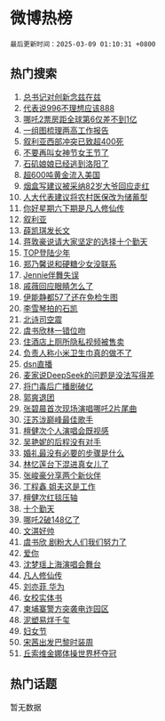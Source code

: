 # 微博热榜

`最后更新时间：2025-03-09 01:10:31 +0800`

## 热门搜索

1. [总书记对创新念兹在兹](https://m.weibo.cn/search?containerid=100103type%3D1%26t%3D10%26q%3D%23%E6%80%BB%E4%B9%A6%E8%AE%B0%E5%AF%B9%E5%88%9B%E6%96%B0%E5%BF%B5%E5%85%B9%E5%9C%A8%E5%85%B9%23&stream_entry_id=51&isnewpage=1&extparam=seat%3D1%26dgr%3D0%26cate%3D10103%26c_type%3D51%26pos%3D0%26filter_type%3Drealtimehot%26stream_entry_id%3D51%26q%3D%2523%25E6%2580%25BB%25E4%25B9%25A6%25E8%25AE%25B0%25E5%25AF%25B9%25E5%2588%259B%25E6%2596%25B0%25E5%25BF%25B5%25E5%2585%25B9%25E5%259C%25A8%25E5%2585%25B9%2523%26display_time%3D1741453830%26pre_seqid%3D17414538300570410958499)
1. [代表说996不理想应该888](https://m.weibo.cn/search?containerid=100103type%3D1%26t%3D10%26q%3D%23%E4%BB%A3%E8%A1%A8%E8%AF%B4996%E4%B8%8D%E7%90%86%E6%83%B3%E5%BA%94%E8%AF%A5888%23&stream_entry_id=31&isnewpage=1&extparam=seat%3D1%26lcate%3D5001%26filter_type%3Drealtimehot%26q%3D%2523%25E4%25BB%25A3%25E8%25A1%25A8%25E8%25AF%25B4996%25E4%25B8%258D%25E7%2590%2586%25E6%2583%25B3%25E5%25BA%2594%25E8%25AF%25A5888%2523%26dgr%3D0%26stream_entry_id%3D31%26cate%3D5001%26flag%3D2%26realpos%3D1%26pos%3D0%26band_rank%3D1%26c_type%3D31%26display_time%3D1741453830%26pre_seqid%3D17414538300570410958499)
1. [哪吒2票房距全球第6仅差不到1亿](https://m.weibo.cn/search?containerid=100103type%3D1%26t%3D10%26q%3D%23%E5%93%AA%E5%90%922%E7%A5%A8%E6%88%BF%E8%B7%9D%E5%85%A8%E7%90%83%E7%AC%AC6%E4%BB%85%E5%B7%AE%E4%B8%8D%E5%88%B01%E4%BA%BF%23&stream_entry_id=31&isnewpage=1&extparam=seat%3D1%26lcate%3D5001%26filter_type%3Drealtimehot%26q%3D%2523%25E5%2593%25AA%25E5%2590%25922%25E7%25A5%25A8%25E6%2588%25BF%25E8%25B7%259D%25E5%2585%25A8%25E7%2590%2583%25E7%25AC%25AC6%25E4%25BB%2585%25E5%25B7%25AE%25E4%25B8%258D%25E5%2588%25B01%25E4%25BA%25BF%2523%26dgr%3D0%26stream_entry_id%3D31%26cate%3D5001%26flag%3D0%26realpos%3D2%26pos%3D1%26band_rank%3D2%26c_type%3D31%26display_time%3D1741453830%26pre_seqid%3D17414538300570410958499)
1. [一组图梳理两高工作报告](https://m.weibo.cn/search?containerid=100103type%3D1%26t%3D10%26q%3D%23%E4%B8%80%E7%BB%84%E5%9B%BE%E6%A2%B3%E7%90%86%E4%B8%A4%E9%AB%98%E5%B7%A5%E4%BD%9C%E6%8A%A5%E5%91%8A%23&stream_entry_id=31&isnewpage=1&extparam=seat%3D1%26lcate%3D5001%26filter_type%3Drealtimehot%26q%3D%2523%25E4%25B8%2580%25E7%25BB%2584%25E5%259B%25BE%25E6%25A2%25B3%25E7%2590%2586%25E4%25B8%25A4%25E9%25AB%2598%25E5%25B7%25A5%25E4%25BD%259C%25E6%258A%25A5%25E5%2591%258A%2523%26dgr%3D0%26stream_entry_id%3D31%26cate%3D5001%26flag%3D0%26realpos%3D3%26pos%3D2%26band_rank%3D3%26c_type%3D31%26display_time%3D1741453830%26pre_seqid%3D17414538300570410958499)
1. [叙利亚西部冲突已致超400死](https://m.weibo.cn/search?containerid=100103type%3D1%26t%3D10%26q%3D%23%E5%8F%99%E5%88%A9%E4%BA%9A%E8%A5%BF%E9%83%A8%E5%86%B2%E7%AA%81%E5%B7%B2%E8%87%B4%E8%B6%85400%E6%AD%BB%23&stream_entry_id=31&isnewpage=1&extparam=seat%3D1%26lcate%3D5001%26filter_type%3Drealtimehot%26q%3D%2523%25E5%258F%2599%25E5%2588%25A9%25E4%25BA%259A%25E8%25A5%25BF%25E9%2583%25A8%25E5%2586%25B2%25E7%25AA%2581%25E5%25B7%25B2%25E8%2587%25B4%25E8%25B6%2585400%25E6%25AD%25BB%2523%26dgr%3D0%26stream_entry_id%3D31%26cate%3D5001%26flag%3D1%26realpos%3D4%26pos%3D3%26band_rank%3D4%26c_type%3D31%26display_time%3D1741453830%26pre_seqid%3D17414538300570410958499)
1. [不要再叫女神节女王节了](https://m.weibo.cn/search?containerid=100103type%3D1%26t%3D10%26q%3D%23%E4%B8%8D%E8%A6%81%E5%86%8D%E5%8F%AB%E5%A5%B3%E7%A5%9E%E8%8A%82%E5%A5%B3%E7%8E%8B%E8%8A%82%E4%BA%86%23&stream_entry_id=31&isnewpage=1&extparam=seat%3D1%26lcate%3D5001%26filter_type%3Drealtimehot%26q%3D%2523%25E4%25B8%258D%25E8%25A6%2581%25E5%2586%258D%25E5%258F%25AB%25E5%25A5%25B3%25E7%25A5%259E%25E8%258A%2582%25E5%25A5%25B3%25E7%258E%258B%25E8%258A%2582%25E4%25BA%2586%2523%26dgr%3D0%26stream_entry_id%3D31%26cate%3D5001%26flag%3D0%26realpos%3D5%26pos%3D4%26band_rank%3D5%26c_type%3D31%26display_time%3D1741453830%26pre_seqid%3D17414538300570410958499)
1. [石矶娘娘已经逃到洛阳了](https://m.weibo.cn/search?containerid=100103type%3D1%26t%3D10%26q%3D%23%E7%9F%B3%E7%9F%B6%E5%A8%98%E5%A8%98%E5%B7%B2%E7%BB%8F%E9%80%83%E5%88%B0%E6%B4%9B%E9%98%B3%E4%BA%86%23&stream_entry_id=31&isnewpage=1&extparam=seat%3D1%26lcate%3D5001%26filter_type%3Drealtimehot%26q%3D%2523%25E7%259F%25B3%25E7%259F%25B6%25E5%25A8%2598%25E5%25A8%2598%25E5%25B7%25B2%25E7%25BB%258F%25E9%2580%2583%25E5%2588%25B0%25E6%25B4%259B%25E9%2598%25B3%25E4%25BA%2586%2523%26dgr%3D0%26stream_entry_id%3D31%26cate%3D5001%26flag%3D0%26realpos%3D6%26pos%3D5%26band_rank%3D6%26c_type%3D31%26display_time%3D1741453830%26pre_seqid%3D17414538300570410958499)
1. [超600吨黄金流入美国](https://m.weibo.cn/search?containerid=100103type%3D1%26t%3D10%26q%3D%23%E8%B6%85600%E5%90%A8%E9%BB%84%E9%87%91%E6%B5%81%E5%85%A5%E7%BE%8E%E5%9B%BD%23&stream_entry_id=31&isnewpage=1&extparam=seat%3D1%26lcate%3D5001%26filter_type%3Drealtimehot%26q%3D%2523%25E8%25B6%2585600%25E5%2590%25A8%25E9%25BB%2584%25E9%2587%2591%25E6%25B5%2581%25E5%2585%25A5%25E7%25BE%258E%25E5%259B%25BD%2523%26dgr%3D0%26stream_entry_id%3D31%26cate%3D5001%26flag%3D0%26realpos%3D7%26pos%3D6%26band_rank%3D7%26c_type%3D31%26display_time%3D1741453830%26pre_seqid%3D17414538300570410958499)
1. [烟盒写建议被采纳82岁大爷回应走红](https://m.weibo.cn/search?containerid=100103type%3D1%26t%3D10%26q%3D%23%E7%83%9F%E7%9B%92%E5%86%99%E5%BB%BA%E8%AE%AE%E8%A2%AB%E9%87%87%E7%BA%B382%E5%B2%81%E5%A4%A7%E7%88%B7%E5%9B%9E%E5%BA%94%E8%B5%B0%E7%BA%A2%23&stream_entry_id=31&isnewpage=1&extparam=seat%3D1%26lcate%3D5001%26filter_type%3Drealtimehot%26q%3D%2523%25E7%2583%259F%25E7%259B%2592%25E5%2586%2599%25E5%25BB%25BA%25E8%25AE%25AE%25E8%25A2%25AB%25E9%2587%2587%25E7%25BA%25B382%25E5%25B2%2581%25E5%25A4%25A7%25E7%2588%25B7%25E5%259B%259E%25E5%25BA%2594%25E8%25B5%25B0%25E7%25BA%25A2%2523%26dgr%3D0%26stream_entry_id%3D31%26cate%3D5001%26flag%3D0%26realpos%3D8%26pos%3D7%26band_rank%3D8%26c_type%3D31%26display_time%3D1741453830%26pre_seqid%3D17414538300570410958499)
1. [人大代表建议将农村医保改为储蓄型](https://m.weibo.cn/search?containerid=100103type%3D1%26t%3D10%26q%3D%23%E4%BA%BA%E5%A4%A7%E4%BB%A3%E8%A1%A8%E5%BB%BA%E8%AE%AE%E5%B0%86%E5%86%9C%E6%9D%91%E5%8C%BB%E4%BF%9D%E6%94%B9%E4%B8%BA%E5%82%A8%E8%93%84%E5%9E%8B%23&stream_entry_id=31&isnewpage=1&extparam=seat%3D1%26lcate%3D5001%26filter_type%3Drealtimehot%26q%3D%2523%25E4%25BA%25BA%25E5%25A4%25A7%25E4%25BB%25A3%25E8%25A1%25A8%25E5%25BB%25BA%25E8%25AE%25AE%25E5%25B0%2586%25E5%2586%259C%25E6%259D%2591%25E5%258C%25BB%25E4%25BF%259D%25E6%2594%25B9%25E4%25B8%25BA%25E5%2582%25A8%25E8%2593%2584%25E5%259E%258B%2523%26dgr%3D0%26stream_entry_id%3D31%26cate%3D5001%26flag%3D0%26realpos%3D9%26pos%3D8%26band_rank%3D9%26c_type%3D31%26display_time%3D1741453830%26pre_seqid%3D17414538300570410958499)
1. [你好星期六下期是凡人修仙传](https://m.weibo.cn/search?containerid=100103type%3D1%26t%3D10%26q%3D%23%E4%BD%A0%E5%A5%BD%E6%98%9F%E6%9C%9F%E5%85%AD%E4%B8%8B%E6%9C%9F%E6%98%AF%E5%87%A1%E4%BA%BA%E4%BF%AE%E4%BB%99%E4%BC%A0%23&stream_entry_id=31&isnewpage=1&extparam=seat%3D1%26lcate%3D5001%26filter_type%3Drealtimehot%26q%3D%2523%25E4%25BD%25A0%25E5%25A5%25BD%25E6%2598%259F%25E6%259C%259F%25E5%2585%25AD%25E4%25B8%258B%25E6%259C%259F%25E6%2598%25AF%25E5%2587%25A1%25E4%25BA%25BA%25E4%25BF%25AE%25E4%25BB%2599%25E4%25BC%25A0%2523%26dgr%3D0%26stream_entry_id%3D31%26cate%3D5001%26flag%3D0%26realpos%3D10%26pos%3D9%26band_rank%3D10%26c_type%3D31%26display_time%3D1741453830%26pre_seqid%3D17414538300570410958499)
1. [叙利亚](https://m.weibo.cn/search?containerid=100103type%3D1%26t%3D10%26q%3D%E5%8F%99%E5%88%A9%E4%BA%9A&stream_entry_id=31&isnewpage=1&extparam=seat%3D1%26lcate%3D5001%26filter_type%3Drealtimehot%26q%3D%25E5%258F%2599%25E5%2588%25A9%25E4%25BA%259A%26dgr%3D0%26stream_entry_id%3D31%26cate%3D5001%26flag%3D2%26realpos%3D11%26pos%3D10%26band_rank%3D11%26c_type%3D31%26display_time%3D1741453830%26pre_seqid%3D17414538300570410958499)
1. [薛凯琪发长文](https://m.weibo.cn/search?containerid=100103type%3D1%26t%3D10%26q%3D%E8%96%9B%E5%87%AF%E7%90%AA%E5%8F%91%E9%95%BF%E6%96%87&stream_entry_id=31&isnewpage=1&extparam=seat%3D1%26lcate%3D5001%26filter_type%3Drealtimehot%26q%3D%25E8%2596%259B%25E5%2587%25AF%25E7%2590%25AA%25E5%258F%2591%25E9%2595%25BF%25E6%2596%2587%26dgr%3D0%26stream_entry_id%3D31%26cate%3D5001%26flag%3D2%26realpos%3D12%26pos%3D11%26band_rank%3D12%26c_type%3D31%26display_time%3D1741453830%26pre_seqid%3D17414538300570410958499)
1. [蒋敦豪说请大家坚定的选择十个勤天](https://m.weibo.cn/search?containerid=100103type%3D1%26t%3D10%26q%3D%23%E8%92%8B%E6%95%A6%E8%B1%AA%E8%AF%B4%E8%AF%B7%E5%A4%A7%E5%AE%B6%E5%9D%9A%E5%AE%9A%E7%9A%84%E9%80%89%E6%8B%A9%E5%8D%81%E4%B8%AA%E5%8B%A4%E5%A4%A9%23&stream_entry_id=31&isnewpage=1&extparam=seat%3D1%26lcate%3D5001%26filter_type%3Drealtimehot%26q%3D%2523%25E8%2592%258B%25E6%2595%25A6%25E8%25B1%25AA%25E8%25AF%25B4%25E8%25AF%25B7%25E5%25A4%25A7%25E5%25AE%25B6%25E5%259D%259A%25E5%25AE%259A%25E7%259A%2584%25E9%2580%2589%25E6%258B%25A9%25E5%258D%2581%25E4%25B8%25AA%25E5%258B%25A4%25E5%25A4%25A9%2523%26dgr%3D0%26stream_entry_id%3D31%26cate%3D5001%26flag%3D2%26realpos%3D13%26pos%3D12%26band_rank%3D13%26c_type%3D31%26display_time%3D1741453830%26pre_seqid%3D17414538300570410958499)
1. [TOP登陆少年](https://m.weibo.cn/search?containerid=100103type%3D1%26t%3D10%26q%3D%23TOP%E7%99%BB%E9%99%86%E5%B0%91%E5%B9%B4%23&stream_entry_id=31&isnewpage=1&extparam=seat%3D1%26lcate%3D5001%26filter_type%3Drealtimehot%26q%3D%2523TOP%25E7%2599%25BB%25E9%2599%2586%25E5%25B0%2591%25E5%25B9%25B4%2523%26dgr%3D0%26stream_entry_id%3D31%26cate%3D5001%26flag%3D1%26realpos%3D14%26pos%3D13%26band_rank%3D14%26c_type%3D31%26display_time%3D1741453830%26pre_seqid%3D17414538300570410958499)
1. [郑乃馨说和硬糖少女没联系](https://m.weibo.cn/search?containerid=100103type%3D1%26t%3D10%26q%3D%23%E9%83%91%E4%B9%83%E9%A6%A8%E8%AF%B4%E5%92%8C%E7%A1%AC%E7%B3%96%E5%B0%91%E5%A5%B3%E6%B2%A1%E8%81%94%E7%B3%BB%23&stream_entry_id=31&isnewpage=1&extparam=seat%3D1%26lcate%3D5001%26filter_type%3Drealtimehot%26q%3D%2523%25E9%2583%2591%25E4%25B9%2583%25E9%25A6%25A8%25E8%25AF%25B4%25E5%2592%258C%25E7%25A1%25AC%25E7%25B3%2596%25E5%25B0%2591%25E5%25A5%25B3%25E6%25B2%25A1%25E8%2581%2594%25E7%25B3%25BB%2523%26dgr%3D0%26stream_entry_id%3D31%26cate%3D5001%26flag%3D2%26realpos%3D15%26pos%3D14%26band_rank%3D15%26c_type%3D31%26display_time%3D1741453830%26pre_seqid%3D17414538300570410958499)
1. [Jennie伴舞失误](https://m.weibo.cn/search?containerid=100103type%3D1%26t%3D10%26q%3D%23Jennie%E4%BC%B4%E8%88%9E%E5%A4%B1%E8%AF%AF%23&stream_entry_id=31&isnewpage=1&extparam=seat%3D1%26lcate%3D5001%26filter_type%3Drealtimehot%26q%3D%2523Jennie%25E4%25BC%25B4%25E8%2588%259E%25E5%25A4%25B1%25E8%25AF%25AF%2523%26dgr%3D0%26stream_entry_id%3D31%26cate%3D5001%26flag%3D2%26realpos%3D16%26pos%3D15%26band_rank%3D16%26c_type%3D31%26display_time%3D1741453830%26pre_seqid%3D17414538300570410958499)
1. [戚薇回应眼睛怎么了](https://m.weibo.cn/search?containerid=100103type%3D1%26t%3D10%26q%3D%E6%88%9A%E8%96%87%E5%9B%9E%E5%BA%94%E7%9C%BC%E7%9D%9B%E6%80%8E%E4%B9%88%E4%BA%86&stream_entry_id=31&isnewpage=1&extparam=seat%3D1%26lcate%3D5001%26filter_type%3Drealtimehot%26q%3D%25E6%2588%259A%25E8%2596%2587%25E5%259B%259E%25E5%25BA%2594%25E7%259C%25BC%25E7%259D%259B%25E6%2580%258E%25E4%25B9%2588%25E4%25BA%2586%26dgr%3D0%26stream_entry_id%3D31%26cate%3D5001%26flag%3D0%26realpos%3D17%26pos%3D16%26band_rank%3D17%26c_type%3D31%26display_time%3D1741453830%26pre_seqid%3D17414538300570410958499)
1. [伊能静都57了还在免检生图](https://m.weibo.cn/search?containerid=100103type%3D1%26t%3D10%26q%3D%E4%BC%8A%E8%83%BD%E9%9D%99%E9%83%BD57%E4%BA%86%E8%BF%98%E5%9C%A8%E5%85%8D%E6%A3%80%E7%94%9F%E5%9B%BE&stream_entry_id=31&isnewpage=1&extparam=seat%3D1%26lcate%3D5001%26filter_type%3Drealtimehot%26q%3D%25E4%25BC%258A%25E8%2583%25BD%25E9%259D%2599%25E9%2583%25BD57%25E4%25BA%2586%25E8%25BF%2598%25E5%259C%25A8%25E5%2585%258D%25E6%25A3%2580%25E7%2594%259F%25E5%259B%25BE%26dgr%3D0%26stream_entry_id%3D31%26cate%3D5001%26flag%3D2%26realpos%3D18%26pos%3D17%26band_rank%3D18%26c_type%3D31%26display_time%3D1741453830%26pre_seqid%3D17414538300570410958499)
1. [李雪琴拍的石凯](https://m.weibo.cn/search?containerid=100103type%3D1%26t%3D10%26q%3D%E6%9D%8E%E9%9B%AA%E7%90%B4%E6%8B%8D%E7%9A%84%E7%9F%B3%E5%87%AF&stream_entry_id=31&isnewpage=1&extparam=seat%3D1%26lcate%3D5001%26filter_type%3Drealtimehot%26q%3D%25E6%259D%258E%25E9%259B%25AA%25E7%2590%25B4%25E6%258B%258D%25E7%259A%2584%25E7%259F%25B3%25E5%2587%25AF%26dgr%3D0%26stream_entry_id%3D31%26cate%3D5001%26flag%3D0%26realpos%3D19%26pos%3D18%26band_rank%3D19%26c_type%3D31%26display_time%3D1741453830%26pre_seqid%3D17414538300570410958499)
1. [北诗司空震](https://m.weibo.cn/search?containerid=100103type%3D1%26t%3D10%26q%3D%E5%8C%97%E8%AF%97%E5%8F%B8%E7%A9%BA%E9%9C%87&stream_entry_id=31&isnewpage=1&extparam=seat%3D1%26lcate%3D5001%26filter_type%3Drealtimehot%26q%3D%25E5%258C%2597%25E8%25AF%2597%25E5%258F%25B8%25E7%25A9%25BA%25E9%259C%2587%26dgr%3D0%26stream_entry_id%3D31%26cate%3D5001%26flag%3D1%26realpos%3D20%26pos%3D19%26band_rank%3D20%26c_type%3D31%26display_time%3D1741453830%26pre_seqid%3D17414538300570410958499)
1. [虞书欣林一错位吻](https://m.weibo.cn/search?containerid=100103type%3D1%26t%3D10%26q%3D%23%E8%99%9E%E4%B9%A6%E6%AC%A3%E6%9E%97%E4%B8%80%E9%94%99%E4%BD%8D%E5%90%BB%23&stream_entry_id=31&isnewpage=1&extparam=seat%3D1%26lcate%3D5001%26filter_type%3Drealtimehot%26q%3D%2523%25E8%2599%259E%25E4%25B9%25A6%25E6%25AC%25A3%25E6%259E%2597%25E4%25B8%2580%25E9%2594%2599%25E4%25BD%258D%25E5%2590%25BB%2523%26dgr%3D0%26stream_entry_id%3D31%26cate%3D5001%26flag%3D0%26realpos%3D21%26pos%3D20%26band_rank%3D21%26c_type%3D31%26display_time%3D1741453830%26pre_seqid%3D17414538300570410958499)
1. [住酒店上厕所隐私视频被售卖](https://m.weibo.cn/search?containerid=100103type%3D1%26t%3D10%26q%3D%23%E4%BD%8F%E9%85%92%E5%BA%97%E4%B8%8A%E5%8E%95%E6%89%80%E9%9A%90%E7%A7%81%E8%A7%86%E9%A2%91%E8%A2%AB%E5%94%AE%E5%8D%96%23&stream_entry_id=31&isnewpage=1&extparam=seat%3D1%26lcate%3D5001%26filter_type%3Drealtimehot%26q%3D%2523%25E4%25BD%258F%25E9%2585%2592%25E5%25BA%2597%25E4%25B8%258A%25E5%258E%2595%25E6%2589%2580%25E9%259A%2590%25E7%25A7%2581%25E8%25A7%2586%25E9%25A2%2591%25E8%25A2%25AB%25E5%2594%25AE%25E5%258D%2596%2523%26dgr%3D0%26stream_entry_id%3D31%26cate%3D5001%26flag%3D0%26realpos%3D22%26pos%3D21%26band_rank%3D22%26c_type%3D31%26display_time%3D1741453830%26pre_seqid%3D17414538300570410958499)
1. [负责人称小米卫生巾真的做不了](https://m.weibo.cn/search?containerid=100103type%3D1%26t%3D10%26q%3D%23%E8%B4%9F%E8%B4%A3%E4%BA%BA%E7%A7%B0%E5%B0%8F%E7%B1%B3%E5%8D%AB%E7%94%9F%E5%B7%BE%E7%9C%9F%E7%9A%84%E5%81%9A%E4%B8%8D%E4%BA%86%23&stream_entry_id=31&isnewpage=1&extparam=seat%3D1%26lcate%3D5001%26filter_type%3Drealtimehot%26q%3D%2523%25E8%25B4%259F%25E8%25B4%25A3%25E4%25BA%25BA%25E7%25A7%25B0%25E5%25B0%258F%25E7%25B1%25B3%25E5%258D%25AB%25E7%2594%259F%25E5%25B7%25BE%25E7%259C%259F%25E7%259A%2584%25E5%2581%259A%25E4%25B8%258D%25E4%25BA%2586%2523%26dgr%3D0%26stream_entry_id%3D31%26cate%3D5001%26flag%3D0%26realpos%3D23%26pos%3D22%26band_rank%3D23%26c_type%3D31%26display_time%3D1741453830%26pre_seqid%3D17414538300570410958499)
1. [dsn直播](https://m.weibo.cn/search?containerid=100103type%3D1%26t%3D10%26q%3D%23dsn%E7%9B%B4%E6%92%AD%23&stream_entry_id=31&isnewpage=1&extparam=seat%3D1%26lcate%3D5001%26filter_type%3Drealtimehot%26q%3D%2523dsn%25E7%259B%25B4%25E6%2592%25AD%2523%26dgr%3D0%26stream_entry_id%3D31%26cate%3D5001%26flag%3D1%26realpos%3D24%26pos%3D23%26band_rank%3D24%26c_type%3D31%26display_time%3D1741453830%26pre_seqid%3D17414538300570410958499)
1. [麦家说DeepSeek的问题是没法写得差](https://m.weibo.cn/search?containerid=100103type%3D1%26t%3D10%26q%3D%23%E9%BA%A6%E5%AE%B6%E8%AF%B4DeepSeek%E7%9A%84%E9%97%AE%E9%A2%98%E6%98%AF%E6%B2%A1%E6%B3%95%E5%86%99%E5%BE%97%E5%B7%AE%23&stream_entry_id=31&isnewpage=1&extparam=seat%3D1%26lcate%3D5001%26filter_type%3Drealtimehot%26q%3D%2523%25E9%25BA%25A6%25E5%25AE%25B6%25E8%25AF%25B4DeepSeek%25E7%259A%2584%25E9%2597%25AE%25E9%25A2%2598%25E6%2598%25AF%25E6%25B2%25A1%25E6%25B3%2595%25E5%2586%2599%25E5%25BE%2597%25E5%25B7%25AE%2523%26dgr%3D0%26stream_entry_id%3D31%26cate%3D5001%26flag%3D0%26realpos%3D25%26pos%3D24%26band_rank%3D25%26c_type%3D31%26display_time%3D1741453830%26pre_seqid%3D17414538300570410958499)
1. [将门毒后广播剧破亿](https://m.weibo.cn/search?containerid=100103type%3D1%26t%3D10%26q%3D%23%E5%B0%86%E9%97%A8%E6%AF%92%E5%90%8E%E5%B9%BF%E6%92%AD%E5%89%A7%E7%A0%B4%E4%BA%BF%23&stream_entry_id=31&isnewpage=1&extparam=seat%3D1%26lcate%3D5001%26filter_type%3Drealtimehot%26q%3D%2523%25E5%25B0%2586%25E9%2597%25A8%25E6%25AF%2592%25E5%2590%258E%25E5%25B9%25BF%25E6%2592%25AD%25E5%2589%25A7%25E7%25A0%25B4%25E4%25BA%25BF%2523%26dgr%3D0%26stream_entry_id%3D31%26cate%3D5001%26flag%3D0%26realpos%3D26%26pos%3D25%26band_rank%3D26%26c_type%3D31%26display_time%3D1741453830%26pre_seqid%3D17414538300570410958499)
1. [郭爽退团](https://m.weibo.cn/search?containerid=100103type%3D1%26t%3D10%26q%3D%E9%83%AD%E7%88%BD%E9%80%80%E5%9B%A2&stream_entry_id=31&isnewpage=1&extparam=seat%3D1%26lcate%3D5001%26filter_type%3Drealtimehot%26q%3D%25E9%2583%25AD%25E7%2588%25BD%25E9%2580%2580%25E5%259B%25A2%26dgr%3D0%26stream_entry_id%3D31%26cate%3D5001%26flag%3D0%26realpos%3D27%26pos%3D26%26band_rank%3D27%26c_type%3D31%26display_time%3D1741453830%26pre_seqid%3D17414538300570410958499)
1. [张碧晨首次现场演唱哪吒2片尾曲](https://m.weibo.cn/search?containerid=100103type%3D1%26t%3D10%26q%3D%23%E5%BC%A0%E7%A2%A7%E6%99%A8%E9%A6%96%E6%AC%A1%E7%8E%B0%E5%9C%BA%E6%BC%94%E5%94%B1%E5%93%AA%E5%90%922%E7%89%87%E5%B0%BE%E6%9B%B2%23&stream_entry_id=31&isnewpage=1&extparam=seat%3D1%26lcate%3D5001%26filter_type%3Drealtimehot%26q%3D%2523%25E5%25BC%25A0%25E7%25A2%25A7%25E6%2599%25A8%25E9%25A6%2596%25E6%25AC%25A1%25E7%258E%25B0%25E5%259C%25BA%25E6%25BC%2594%25E5%2594%25B1%25E5%2593%25AA%25E5%2590%25922%25E7%2589%2587%25E5%25B0%25BE%25E6%259B%25B2%2523%26dgr%3D0%26stream_entry_id%3D31%26cate%3D5001%26flag%3D1%26realpos%3D28%26pos%3D27%26band_rank%3D28%26c_type%3D31%26display_time%3D1741453830%26pre_seqid%3D17414538300570410958499)
1. [汪苏泷巅峰最佳歌手](https://m.weibo.cn/search?containerid=100103type%3D1%26t%3D10%26q%3D%23%E6%B1%AA%E8%8B%8F%E6%B3%B7%E5%B7%85%E5%B3%B0%E6%9C%80%E4%BD%B3%E6%AD%8C%E6%89%8B%23&stream_entry_id=31&isnewpage=1&extparam=seat%3D1%26lcate%3D5001%26filter_type%3Drealtimehot%26q%3D%2523%25E6%25B1%25AA%25E8%258B%258F%25E6%25B3%25B7%25E5%25B7%2585%25E5%25B3%25B0%25E6%259C%2580%25E4%25BD%25B3%25E6%25AD%258C%25E6%2589%258B%2523%26dgr%3D0%26stream_entry_id%3D31%26cate%3D5001%26flag%3D0%26realpos%3D29%26pos%3D28%26band_rank%3D29%26c_type%3D31%26display_time%3D1741453830%26pre_seqid%3D17414538300570410958499)
1. [檀健次个人演唱会既视感](https://m.weibo.cn/search?containerid=100103type%3D1%26t%3D10%26q%3D%23%E6%AA%80%E5%81%A5%E6%AC%A1%E4%B8%AA%E4%BA%BA%E6%BC%94%E5%94%B1%E4%BC%9A%E6%97%A2%E8%A7%86%E6%84%9F%23&stream_entry_id=31&isnewpage=1&extparam=seat%3D1%26lcate%3D5001%26filter_type%3Drealtimehot%26q%3D%2523%25E6%25AA%2580%25E5%2581%25A5%25E6%25AC%25A1%25E4%25B8%25AA%25E4%25BA%25BA%25E6%25BC%2594%25E5%2594%25B1%25E4%25BC%259A%25E6%2597%25A2%25E8%25A7%2586%25E6%2584%259F%2523%26dgr%3D0%26stream_entry_id%3D31%26cate%3D5001%26flag%3D0%26realpos%3D30%26pos%3D29%26band_rank%3D30%26c_type%3D31%26display_time%3D1741453830%26pre_seqid%3D17414538300570410958499)
1. [吴艳妮的后程没有对手](https://m.weibo.cn/search?containerid=100103type%3D1%26t%3D10%26q%3D%23%E5%90%B4%E8%89%B3%E5%A6%AE%E7%9A%84%E5%90%8E%E7%A8%8B%E6%B2%A1%E6%9C%89%E5%AF%B9%E6%89%8B%23&stream_entry_id=31&isnewpage=1&extparam=seat%3D1%26lcate%3D5001%26filter_type%3Drealtimehot%26q%3D%2523%25E5%2590%25B4%25E8%2589%25B3%25E5%25A6%25AE%25E7%259A%2584%25E5%2590%258E%25E7%25A8%258B%25E6%25B2%25A1%25E6%259C%2589%25E5%25AF%25B9%25E6%2589%258B%2523%26dgr%3D0%26stream_entry_id%3D31%26cate%3D5001%26flag%3D1%26realpos%3D31%26pos%3D30%26band_rank%3D31%26c_type%3D31%26display_time%3D1741453830%26pre_seqid%3D17414538300570410958499)
1. [婚礼最没有必要的步骤是什么](https://m.weibo.cn/search?containerid=100103type%3D1%26t%3D10%26q%3D%23%E5%A9%9A%E7%A4%BC%E6%9C%80%E6%B2%A1%E6%9C%89%E5%BF%85%E8%A6%81%E7%9A%84%E6%AD%A5%E9%AA%A4%E6%98%AF%E4%BB%80%E4%B9%88%23&stream_entry_id=31&isnewpage=1&extparam=seat%3D1%26lcate%3D5001%26filter_type%3Drealtimehot%26q%3D%2523%25E5%25A9%259A%25E7%25A4%25BC%25E6%259C%2580%25E6%25B2%25A1%25E6%259C%2589%25E5%25BF%2585%25E8%25A6%2581%25E7%259A%2584%25E6%25AD%25A5%25E9%25AA%25A4%25E6%2598%25AF%25E4%25BB%2580%25E4%25B9%2588%2523%26dgr%3D0%26stream_entry_id%3D31%26cate%3D5001%26flag%3D0%26realpos%3D32%26pos%3D31%26band_rank%3D32%26c_type%3D31%26display_time%3D1741453830%26pre_seqid%3D17414538300570410958499)
1. [林忆莲台下混进真女儿了](https://m.weibo.cn/search?containerid=100103type%3D1%26t%3D10%26q%3D%E6%9E%97%E5%BF%86%E8%8E%B2%E5%8F%B0%E4%B8%8B%E6%B7%B7%E8%BF%9B%E7%9C%9F%E5%A5%B3%E5%84%BF%E4%BA%86&stream_entry_id=31&isnewpage=1&extparam=seat%3D1%26lcate%3D5001%26filter_type%3Drealtimehot%26q%3D%25E6%259E%2597%25E5%25BF%2586%25E8%258E%25B2%25E5%258F%25B0%25E4%25B8%258B%25E6%25B7%25B7%25E8%25BF%259B%25E7%259C%259F%25E5%25A5%25B3%25E5%2584%25BF%25E4%25BA%2586%26dgr%3D0%26stream_entry_id%3D31%26cate%3D5001%26flag%3D0%26realpos%3D33%26pos%3D32%26band_rank%3D33%26c_type%3D31%26display_time%3D1741453830%26pre_seqid%3D17414538300570410958499)
1. [张峻豪分享两个新伙伴](https://m.weibo.cn/search?containerid=100103type%3D1%26t%3D10%26q%3D%23%E5%BC%A0%E5%B3%BB%E8%B1%AA%E5%88%86%E4%BA%AB%E4%B8%A4%E4%B8%AA%E6%96%B0%E4%BC%99%E4%BC%B4%23&stream_entry_id=31&isnewpage=1&extparam=seat%3D1%26lcate%3D5001%26filter_type%3Drealtimehot%26q%3D%2523%25E5%25BC%25A0%25E5%25B3%25BB%25E8%25B1%25AA%25E5%2588%2586%25E4%25BA%25AB%25E4%25B8%25A4%25E4%25B8%25AA%25E6%2596%25B0%25E4%25BC%2599%25E4%25BC%25B4%2523%26dgr%3D0%26stream_entry_id%3D31%26cate%3D5001%26flag%3D1%26realpos%3D34%26pos%3D33%26band_rank%3D34%26c_type%3D31%26display_time%3D1741453830%26pre_seqid%3D17414538300570410958499)
1. [丁程鑫 姐夫这是工作](https://m.weibo.cn/search?containerid=100103type%3D1%26t%3D10%26q%3D%E4%B8%81%E7%A8%8B%E9%91%AB+%E5%A7%90%E5%A4%AB%E8%BF%99%E6%98%AF%E5%B7%A5%E4%BD%9C&stream_entry_id=31&isnewpage=1&extparam=seat%3D1%26lcate%3D5001%26filter_type%3Drealtimehot%26q%3D%25E4%25B8%2581%25E7%25A8%258B%25E9%2591%25AB%2520%25E5%25A7%2590%25E5%25A4%25AB%25E8%25BF%2599%25E6%2598%25AF%25E5%25B7%25A5%25E4%25BD%259C%26dgr%3D0%26stream_entry_id%3D31%26cate%3D5001%26flag%3D0%26realpos%3D35%26pos%3D34%26band_rank%3D35%26c_type%3D31%26display_time%3D1741453830%26pre_seqid%3D17414538300570410958499)
1. [檀健次红毯压轴](https://m.weibo.cn/search?containerid=100103type%3D1%26t%3D10%26q%3D%23%E6%AA%80%E5%81%A5%E6%AC%A1%E7%BA%A2%E6%AF%AF%E5%8E%8B%E8%BD%B4%23&stream_entry_id=31&isnewpage=1&extparam=seat%3D1%26lcate%3D5001%26filter_type%3Drealtimehot%26q%3D%2523%25E6%25AA%2580%25E5%2581%25A5%25E6%25AC%25A1%25E7%25BA%25A2%25E6%25AF%25AF%25E5%258E%258B%25E8%25BD%25B4%2523%26dgr%3D0%26stream_entry_id%3D31%26cate%3D5001%26flag%3D0%26realpos%3D36%26pos%3D35%26band_rank%3D36%26c_type%3D31%26display_time%3D1741453830%26pre_seqid%3D17414538300570410958499)
1. [十个勤天](https://m.weibo.cn/search?containerid=100103type%3D1%26t%3D10%26q%3D%E5%8D%81%E4%B8%AA%E5%8B%A4%E5%A4%A9&stream_entry_id=31&isnewpage=1&extparam=seat%3D1%26lcate%3D5001%26filter_type%3Drealtimehot%26q%3D%25E5%258D%2581%25E4%25B8%25AA%25E5%258B%25A4%25E5%25A4%25A9%26dgr%3D0%26stream_entry_id%3D31%26cate%3D5001%26flag%3D0%26realpos%3D37%26pos%3D36%26band_rank%3D37%26c_type%3D31%26display_time%3D1741453830%26pre_seqid%3D17414538300570410958499)
1. [哪吒2破148亿了](https://m.weibo.cn/search?containerid=100103type%3D1%26t%3D10%26q%3D%23%E5%93%AA%E5%90%922%E7%A0%B4148%E4%BA%BF%E4%BA%86%23&stream_entry_id=31&isnewpage=1&extparam=seat%3D1%26lcate%3D5001%26filter_type%3Drealtimehot%26q%3D%2523%25E5%2593%25AA%25E5%2590%25922%25E7%25A0%25B4148%25E4%25BA%25BF%25E4%25BA%2586%2523%26dgr%3D0%26stream_entry_id%3D31%26cate%3D5001%26flag%3D0%26realpos%3D38%26pos%3D37%26band_rank%3D38%26c_type%3D31%26display_time%3D1741453830%26pre_seqid%3D17414538300570410958499)
1. [文淇好帅](https://m.weibo.cn/search?containerid=100103type%3D1%26t%3D10%26q%3D%E6%96%87%E6%B7%87%E5%A5%BD%E5%B8%85&stream_entry_id=31&isnewpage=1&extparam=seat%3D1%26lcate%3D5001%26filter_type%3Drealtimehot%26q%3D%25E6%2596%2587%25E6%25B7%2587%25E5%25A5%25BD%25E5%25B8%2585%26dgr%3D0%26stream_entry_id%3D31%26cate%3D5001%26flag%3D0%26realpos%3D39%26pos%3D38%26band_rank%3D39%26c_type%3D31%26display_time%3D1741453830%26pre_seqid%3D17414538300570410958499)
1. [虞书欣 剧粉大人们我们努力了](https://m.weibo.cn/search?containerid=100103type%3D1%26t%3D10%26q%3D%E8%99%9E%E4%B9%A6%E6%AC%A3+%E5%89%A7%E7%B2%89%E5%A4%A7%E4%BA%BA%E4%BB%AC%E6%88%91%E4%BB%AC%E5%8A%AA%E5%8A%9B%E4%BA%86&stream_entry_id=31&isnewpage=1&extparam=seat%3D1%26lcate%3D5001%26filter_type%3Drealtimehot%26q%3D%25E8%2599%259E%25E4%25B9%25A6%25E6%25AC%25A3%2520%25E5%2589%25A7%25E7%25B2%2589%25E5%25A4%25A7%25E4%25BA%25BA%25E4%25BB%25AC%25E6%2588%2591%25E4%25BB%25AC%25E5%258A%25AA%25E5%258A%259B%25E4%25BA%2586%26dgr%3D0%26stream_entry_id%3D31%26cate%3D5001%26flag%3D0%26realpos%3D40%26pos%3D39%26band_rank%3D40%26c_type%3D31%26display_time%3D1741453830%26pre_seqid%3D17414538300570410958499)
1. [爱你](https://m.weibo.cn/search?containerid=100103type%3D1%26t%3D10%26q%3D%E7%88%B1%E4%BD%A0&stream_entry_id=31&isnewpage=1&extparam=seat%3D1%26lcate%3D5001%26filter_type%3Drealtimehot%26q%3D%25E7%2588%25B1%25E4%25BD%25A0%26dgr%3D0%26stream_entry_id%3D31%26cate%3D5001%26flag%3D0%26realpos%3D41%26pos%3D40%26band_rank%3D41%26c_type%3D31%26display_time%3D1741453830%26pre_seqid%3D17414538300570410958499)
1. [沈梦瑶上海演唱会舞台](https://m.weibo.cn/search?containerid=100103type%3D1%26t%3D10%26q%3D%23%E6%B2%88%E6%A2%A6%E7%91%B6%E4%B8%8A%E6%B5%B7%E6%BC%94%E5%94%B1%E4%BC%9A%E8%88%9E%E5%8F%B0%23&stream_entry_id=31&isnewpage=1&extparam=seat%3D1%26lcate%3D5001%26filter_type%3Drealtimehot%26q%3D%2523%25E6%25B2%2588%25E6%25A2%25A6%25E7%2591%25B6%25E4%25B8%258A%25E6%25B5%25B7%25E6%25BC%2594%25E5%2594%25B1%25E4%25BC%259A%25E8%2588%259E%25E5%258F%25B0%2523%26dgr%3D0%26stream_entry_id%3D31%26cate%3D5001%26flag%3D0%26realpos%3D42%26pos%3D41%26band_rank%3D42%26c_type%3D31%26display_time%3D1741453830%26pre_seqid%3D17414538300570410958499)
1. [凡人修仙传](https://m.weibo.cn/search?containerid=100103type%3D1%26t%3D10%26q%3D%E5%87%A1%E4%BA%BA%E4%BF%AE%E4%BB%99%E4%BC%A0&stream_entry_id=31&isnewpage=1&extparam=seat%3D1%26lcate%3D5001%26filter_type%3Drealtimehot%26q%3D%25E5%2587%25A1%25E4%25BA%25BA%25E4%25BF%25AE%25E4%25BB%2599%25E4%25BC%25A0%26dgr%3D0%26stream_entry_id%3D31%26cate%3D5001%26flag%3D0%26realpos%3D43%26pos%3D42%26band_rank%3D43%26c_type%3D31%26display_time%3D1741453830%26pre_seqid%3D17414538300570410958499)
1. [刘亦菲 华为](https://m.weibo.cn/search?containerid=100103type%3D1%26t%3D10%26q%3D%E5%88%98%E4%BA%A6%E8%8F%B2+%E5%8D%8E%E4%B8%BA&stream_entry_id=31&isnewpage=1&extparam=seat%3D1%26lcate%3D5001%26filter_type%3Drealtimehot%26q%3D%25E5%2588%2598%25E4%25BA%25A6%25E8%258F%25B2%2520%25E5%258D%258E%25E4%25B8%25BA%26dgr%3D0%26stream_entry_id%3D31%26cate%3D5001%26flag%3D0%26realpos%3D44%26pos%3D43%26band_rank%3D44%26c_type%3D31%26display_time%3D1741453830%26pre_seqid%3D17414538300570410958499)
1. [女校实体书](https://m.weibo.cn/search?containerid=100103type%3D1%26t%3D10%26q%3D%E5%A5%B3%E6%A0%A1%E5%AE%9E%E4%BD%93%E4%B9%A6&stream_entry_id=31&isnewpage=1&extparam=seat%3D1%26lcate%3D5001%26filter_type%3Drealtimehot%26q%3D%25E5%25A5%25B3%25E6%25A0%25A1%25E5%25AE%259E%25E4%25BD%2593%25E4%25B9%25A6%26dgr%3D0%26stream_entry_id%3D31%26cate%3D5001%26flag%3D0%26realpos%3D45%26pos%3D44%26band_rank%3D45%26c_type%3D31%26display_time%3D1741453830%26pre_seqid%3D17414538300570410958499)
1. [柬埔寨警方突袭电诈园区](https://m.weibo.cn/search?containerid=100103type%3D1%26t%3D10%26q%3D%23%E6%9F%AC%E5%9F%94%E5%AF%A8%E8%AD%A6%E6%96%B9%E7%AA%81%E8%A2%AD%E7%94%B5%E8%AF%88%E5%9B%AD%E5%8C%BA%23&stream_entry_id=31&isnewpage=1&extparam=seat%3D1%26lcate%3D5001%26filter_type%3Drealtimehot%26q%3D%2523%25E6%259F%25AC%25E5%259F%2594%25E5%25AF%25A8%25E8%25AD%25A6%25E6%2596%25B9%25E7%25AA%2581%25E8%25A2%25AD%25E7%2594%25B5%25E8%25AF%2588%25E5%259B%25AD%25E5%258C%25BA%2523%26dgr%3D0%26stream_entry_id%3D31%26cate%3D5001%26flag%3D0%26realpos%3D46%26pos%3D45%26band_rank%3D46%26c_type%3D31%26display_time%3D1741453830%26pre_seqid%3D17414538300570410958499)
1. [泥塑易烊千玺](https://m.weibo.cn/search?containerid=100103type%3D1%26t%3D10%26q%3D%23%E6%B3%A5%E5%A1%91%E6%98%93%E7%83%8A%E5%8D%83%E7%8E%BA%23&stream_entry_id=31&isnewpage=1&extparam=seat%3D1%26lcate%3D5001%26filter_type%3Drealtimehot%26q%3D%2523%25E6%25B3%25A5%25E5%25A1%2591%25E6%2598%2593%25E7%2583%258A%25E5%258D%2583%25E7%258E%25BA%2523%26dgr%3D0%26stream_entry_id%3D31%26cate%3D5001%26flag%3D0%26realpos%3D47%26pos%3D46%26band_rank%3D47%26c_type%3D31%26display_time%3D1741453830%26pre_seqid%3D17414538300570410958499)
1. [妇女节](https://m.weibo.cn/search?containerid=100103type%3D1%26t%3D10%26q%3D%23%E5%A6%87%E5%A5%B3%E8%8A%82%23&stream_entry_id=31&isnewpage=1&extparam=seat%3D1%26lcate%3D5001%26filter_type%3Drealtimehot%26q%3D%2523%25E5%25A6%2587%25E5%25A5%25B3%25E8%258A%2582%2523%26dgr%3D0%26stream_entry_id%3D31%26cate%3D5001%26flag%3D0%26realpos%3D48%26pos%3D47%26band_rank%3D48%26c_type%3D31%26display_time%3D1741453830%26pre_seqid%3D17414538300570410958499)
1. [宋茜出发巴黎时装周](https://m.weibo.cn/search?containerid=100103type%3D1%26t%3D10%26q%3D%E5%AE%8B%E8%8C%9C%E5%87%BA%E5%8F%91%E5%B7%B4%E9%BB%8E%E6%97%B6%E8%A3%85%E5%91%A8&stream_entry_id=31&isnewpage=1&extparam=seat%3D1%26lcate%3D5001%26filter_type%3Drealtimehot%26q%3D%25E5%25AE%258B%25E8%258C%259C%25E5%2587%25BA%25E5%258F%2591%25E5%25B7%25B4%25E9%25BB%258E%25E6%2597%25B6%25E8%25A3%2585%25E5%2591%25A8%26dgr%3D0%26stream_entry_id%3D31%26cate%3D5001%26flag%3D0%26realpos%3D49%26pos%3D48%26band_rank%3D49%26c_type%3D31%26display_time%3D1741453830%26pre_seqid%3D17414538300570410958499)
1. [丘索维金娜体操世界杯夺冠](https://m.weibo.cn/search?containerid=100103type%3D1%26t%3D10%26q%3D%23%E4%B8%98%E7%B4%A2%E7%BB%B4%E9%87%91%E5%A8%9C%E4%BD%93%E6%93%8D%E4%B8%96%E7%95%8C%E6%9D%AF%E5%A4%BA%E5%86%A0%23&stream_entry_id=31&isnewpage=1&extparam=seat%3D1%26lcate%3D5001%26filter_type%3Drealtimehot%26q%3D%2523%25E4%25B8%2598%25E7%25B4%25A2%25E7%25BB%25B4%25E9%2587%2591%25E5%25A8%259C%25E4%25BD%2593%25E6%2593%258D%25E4%25B8%2596%25E7%2595%258C%25E6%259D%25AF%25E5%25A4%25BA%25E5%2586%25A0%2523%26dgr%3D0%26stream_entry_id%3D31%26cate%3D5001%26flag%3D0%26realpos%3D50%26pos%3D49%26band_rank%3D50%26c_type%3D31%26display_time%3D1741453830%26pre_seqid%3D17414538300570410958499)

## 热门话题

暂无数据
